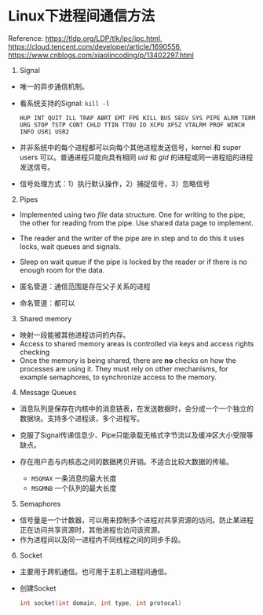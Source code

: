 # Linux下进程间通信方法

Reference: https://tldp.org/LDP/tlk/ipc/ipc.html, https://cloud.tencent.com/developer/article/1690556, https://www.cnblogs.com/xiaolincoding/p/13402297.html

 

1. Signal

- 唯一的异步通信机制。

- 看系统支持的Signal: `kill -l`

  ```
  HUP INT QUIT ILL TRAP ABRT EMT FPE KILL BUS SEGV SYS PIPE ALRM TERM URG STOP TSTP CONT CHLD TTIN TTOU IO XCPU XFSZ VTALRM PROF WINCH INFO USR1 USR2
  ```

- 并非系统中的每个进程都可以向每个其他进程发送信号，kernel 和 super users 可以。普通进程只能向具有相同 *uid* 和 *gid* 的进程或同一进程组的进程发送信号。
- 信号处理方式：1）执行默认操作，2）捕捉信号，3）忽略信号



2. Pipes

- Implemented using two *file* data structure. One for writing to the pipe, the other for reading from the pipe. Use shared data page to implement.
- The reader and the writer of the pipe are in step and to do this it uses locks, wait queues and signals.

- Sleep on wait queue if the pipe is locked by the reader or if there is no enough room for the data.
- 匿名管道：通信范围是存在父子关系的进程
- 命名管道：都可以



3. Shared memory

- 映射一段能被其他进程访问的内存。
- Access to shared memory areas is controlled via keys and access rights checking
- Once the memory is being shared, there are **no** checks on how the processes are using it. They must rely on other mechanisms, for example semaphores, to synchronize access to the memory.



4. Message Queues

- 消息队列是保存在内核中的消息链表，在发送数据时，会分成一个一个独立的数据块。支持多个进程读，多个进程写。

- 克服了Signal传递信息少、Pipe只能承载无格式字节流以及缓冲区大小受限等缺点。

- 存在用户态与内核态之间的数据拷贝开销。不适合比较大数据的传输。

  - `MSGMAX` 一条消息的最大长度
  - `MSGMNB` 一个队列的最大长度

  

5. Semaphores

- 信号量是一个计数器，可以用来控制多个进程对共享资源的访问。防止某进程正在访问共享资源时，其他进程也访问该资源。
- 作为进程间以及同一进程内不同线程之间的同步手段。



6. Socket 

- 主要用于跨机通信。也可用于主机上进程间通信。

- 创建Socket

  ```c++
  int socket(int domain, int type, int protocal)
  ```

  